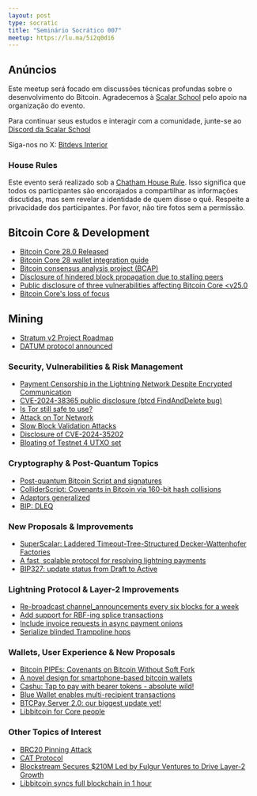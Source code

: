```yaml
---
layout: post
type: socratic
title: "Seminário Socrático 007"
meetup: https://lu.ma/5i2q0di6
---
```


## Anúncios
Este meetup será focado em discussões técnicas profundas sobre o desenvolvimento do Bitcoin.
Agradecemos à [Scalar School](https://x.com/scalarschool) pelo apoio na organização do evento.

Para continuar seus estudos e interagir com a comunidade, junte-se ao [Discord da Scalar School](https://discord.gg/ZujycYyd7d)

Siga-nos no X: [Bitdevs Interior](https://x.com/bitdevsinterior)

### House Rules
Este evento será realizado sob a [Chatham House Rule](https://www.chathamhouse.org/about-us/chatham-house-rule). 
Isso significa que todos os participantes são encorajados a compartilhar as informações discutidas, mas sem revelar a identidade de quem disse o quê. Respeite a privacidade dos participantes. Por favor, não tire fotos sem a permissão.

## Bitcoin Core & Development
- [Bitcoin Core 28.0 Released](https://bitcoincore.org/en/releases/28.0/)
- [Bitcoin Core 28 wallet integration guide](https://bitcoinops.org/en/bitcoin-core-28-wallet-integration-guide/)
- [Bitcoin consensus analysis project (BCAP)](https://github.com/bitcoin-cap/bcap)
- [Disclosure of hindered block propagation due to stalling peers](https://bitcoincore.org/en/2024/11/05/cb-stall-hindering-propagation/)
- [Public disclosure of three vulnerabilities affecting Bitcoin Core <v25.0](https://groups.google.com/g/bitcoindev/c/WeSDeV8YOSA)
- [Bitcoin Core's loss of focus](https://github.com/bitcoin/bitcoin/issues/30592)

## Mining
- [Stratum v2 Project Roadmap](https://stratumprotocol.org/blog/sri-roadmap-2025/)
- [DATUM protocol announced](https://ocean.xyz/docs/datum)

### Security, Vulnerabilities & Risk Management
- [Payment Censorship in the Lightning Network Despite Encrypted Communication](https://drops.dagstuhl.de/entities/document/10.4230/LIPIcs.AFT.2024.12)
- [CVE-2024-38365 public disclosure (btcd FindAndDelete bug)](https://delvingbitcoin.org/t/cve-2024-38365-public-disclosure-btcd-findanddelete-bug/1184)
- [Is Tor still safe to use?](https://x.com/Andrew___Morris/status/1854289771197329517)
- [Attack on Tor Network](https://x.com/Andrew___Morris/status/1854289771197329517)
- [Slow Block Validation Attacks](https://blog.lopp.net/slow-block-validation-attacks/)
- [Disclosure of CVE-2024-35202](https://bitcoincore.org/en/2024/10/08/disclose-blocktxn-crash/)
- [Bloating of Testnet 4 UTXO set](https://x.com/murchandamus/status/1848408001373180193)

### Cryptography & Post-Quantum Topics
- [Post-quantum Bitcoin Script and signatures](https://x.com/n1ckler/status/1854552545084977320)
- [ColliderScript: Covenants in Bitcoin via 160-bit hash collisions](https://eprint.iacr.org/2024/1802.pdf)
- [Adaptors generalized](https://reyify.com/blog/adaptors-generalised/)
- [BIP: DLEQ](https://groups.google.com/g/bitcoindev/c/MezoKV5md7s)

### New Proposals & Improvements
- [SuperScalar: Laddered Timeout-Tree-Structured Decker-Wattenhofer Factories](https://delvingbitcoin.org/t/superscalar-laddered-timeout-tree-structured-decker-wattenhofer-factories/1143)
- [A fast, scalable protocol for resolving lightning payments](https://delvingbitcoin.org/t/a-fast-scalable-protocol-for-resolving-lightning-payments/1233)
- [BIP327: update status from Draft to Active](https://github.com/bitcoin/bips/pull/1679)

### Lightning Protocol & Layer-2 Improvements
- [Re-broadcast channel_announcements every six blocks for a week](https://github.com/lightningdevkit/rust-lightning/pull/3360)
- [Add support for RBF-ing splice transactions](https://github.com/ACINQ/eclair/pull/2925)
- [Include invoice requests in async payment onions](https://github.com/lightningdevkit/rust-lightning/pull/3207)
- [Serialize blinded Trampoline hops](https://github.com/lightningdevkit/rust-lightning/pull/3007)

### Wallets, User Experience & New Proposals
- [Bitcoin PIPEs: Covenants on Bitcoin Without Soft Fork](https://delvingbitcoin.org/t/bitcoin-pipes-covenants-on-bitcoin-without-soft-fork/1195)
- [A novel design for smartphone-based bitcoin wallets](https://bitkey.build/building-in-the-open/)
- [Cashu: Tap to pay with bearer tokens - absolute wild!](https://x.com)
- [Blue Wallet enables multi-recipient transactions](https://twitter.com)
- [BTCPay Server 2.0: our biggest update yet!](https://blog.btcpayserver.org/btcpay-server-2-0/)
- [Libbitcoin for Core people](https://delvingbitcoin.org/t/libbitcoin-for-core-people/1222)

### Other Topics of Interest
- [BRC20 Pinning Attack](https://arxiv.org/abs/2410.11295)
- [CAT Protocol](https://catprotocol.org/)
- [Blockstream Secures $210M Led by Fulgur Ventures to Drive Layer-2 Growth](https://blockstream.com/press-releases/2024-10-15-blockstream-secures-210m-dollars-led-fulgur-ventures-drive-layer-2-growth-expand-bitcoin-treasury/)
- [Libbitcoin syncs full blockchain in 1 hour](https://x.com/evoskuil/status/1847673128073187536)
